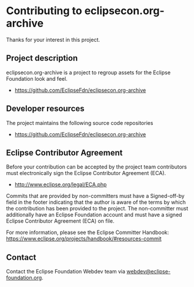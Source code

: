 # Contributing to eclipsecon.org-archive

Thanks for your interest in this project.

## Project description

eclipsecon.org-archive is a project to regroup assets for the Eclipse Foundation look and feel. 

* https://github.com/EclipseFdn/eclipsecon.org-archive

## Developer resources

The project maintains the following source code repositories

* https://github.com/EclipseFdn/eclipsecon.org-archive

## Eclipse Contributor Agreement

Before your contribution can be accepted by the project team contributors must
electronically sign the Eclipse Contributor Agreement (ECA).

* http://www.eclipse.org/legal/ECA.php

Commits that are provided by non-committers must have a Signed-off-by field in
the footer indicating that the author is aware of the terms by which the
contribution has been provided to the project. The non-committer must
additionally have an Eclipse Foundation account and must have a signed Eclipse
Contributor Agreement (ECA) on file.

For more information, please see the Eclipse Committer Handbook:
https://www.eclipse.org/projects/handbook/#resources-commit

## Contact

Contact the Eclipse Foundation Webdev team via webdev@eclipse-foundation.org.
